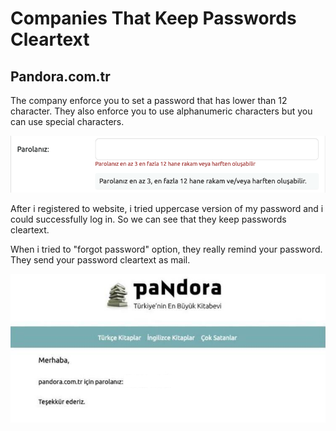 # Companies That Keep Passwords Cleartext

## Pandora.com.tr

The company enforce you to set a password that has lower than 12 character. They also enforce you to use alphanumeric characters but you can use special characters.

![image-1](pandoracomtr/pandoracomtr-1.png)

After i registered to website, i tried uppercase version of my password and i could successfully log in. So we can see that they keep passwords cleartext.

When i tried to "forgot password" option, they really remind your password. They send your password cleartext as mail.

![image-2](pandoracomtr/pandoracomtr-2.png)